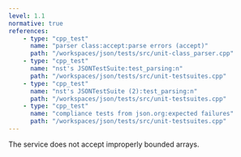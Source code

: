 ```yaml
---
level: 1.1
normative: true
references:
    - type: "cpp_test"
      name: "parser class:accept:parse errors (accept)"
      path: "/workspaces/json/tests/src/unit-class_parser.cpp"
    - type: "cpp_test"
      name: "nst's JSONTestSuite:test_parsing:n"
      path: "/workspaces/json/tests/src/unit-testsuites.cpp"
    - type: "cpp_test"
      name: "nst's JSONTestSuite (2):test_parsing:n"
      path: "/workspaces/json/tests/src/unit-testsuites.cpp"
    - type: "cpp_test"
      name: "compliance tests from json.org:expected failures"
      path: "/workspaces/json/tests/src/unit-testsuites.cpp"
---
```


The service does not accept improperly bounded arrays.